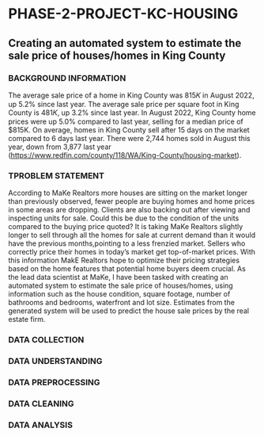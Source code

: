 # PHASE-2-PROJECT-KC-HOUSING
## Creating an automated system to estimate the sale price of houses/homes in King County

### BACKGROUND INFORMATION
The average sale price of a home in King County was  815𝐾 in August 2022, up 5.2% since last year. The average sale price per square foot in King County is  481𝐾, up 3.2% since last year.
In August 2022, King County home prices were up 5.0% compared to last year, selling for a median price of $815K. On average, homes in King County sell after 15 days on the market compared to 6 days last year. There were 2,744 homes sold in August this year, down from 3,877 last year (https://www.redfin.com/county/118/WA/King-County/housing-market).

### TPROBLEM STATEMENT
According to MaKe Realtors more houses are sitting on the market longer than previously observed, fewer people are buying homes and home prices in some areas are dropping. Clients are also backing out after viewing and inspecting units for sale. Could this be due to the condition of the units compared to the buying price quoted?
It is taking MaKe Realtors slightly longer to sell through all the homes for sale at current demand than it would have the previous months,pointing to a less frenzied market.
Sellers who correctly price their homes in today’s market get top-of-market prices. With this information MakE Realtors hope to optimize their pricing strategies based on the home features that potential home buyers deem crucial.
As the lead data scientist at MaKe, I have been tasked with creating an automated system to estimate the sale price of houses/homes, using information such as the house condition, square footage, number of bathrooms and bedrooms, waterfront and lot size. Estimates from the generated system will be used to predict the house sale prices by the real estate firm.

### DATA COLLECTION


### DATA UNDERSTANDING



### DATA PREPROCESSING


### DATA CLEANING



### DATA ANALYSIS


